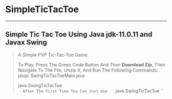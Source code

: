 # SimpleTicTacToe
___________________________
## Simple Tic Tac Toe Using Java jdk-11.0.11 and Javax Swing

>A Simple PVP Tic-Tac-Toe Game.
>
> To Play, Press The Green Code Button And Then **Download Zip**,
> Then Navigate To The File, Unzip It, And Run The Following Commands:
> ``
> javac SwingTicTacToeMain.java
> 
> java SwingTicTacToe  
> ``  
> After The First Time You Can Just Use   
> ``
> java SwingTicTacToe
> `` 
>
